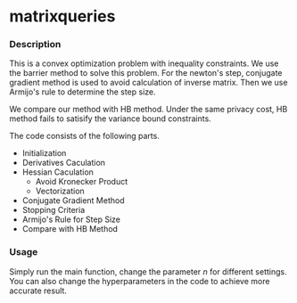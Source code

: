 # matrixqueries

### Description

This is a convex optimization problem with inequality constraints. We use the barrier method to solve this problem. For the newton's step, conjugate gradient method is used to avoid calculation of inverse matrix. Then we use Armijo's rule to determine the step size. 

We compare our method with HB method. Under the same privacy cost, HB method fails to satisify the variance bound constraints.

The code consists of the following parts. 

- Initialization
- Derivatives Caculation
- Hessian Caculation
  - Avoid Kronecker Product
  - Vectorization 
- Conjugate Gradient Method
- Stopping Criteria
- Armijo's Rule for Step Size
- Compare with HB Method

### Usage

Simply run the main function, change the parameter $n$ for different settings. You can also change the hyperparameters in the code to achieve more accurate result.